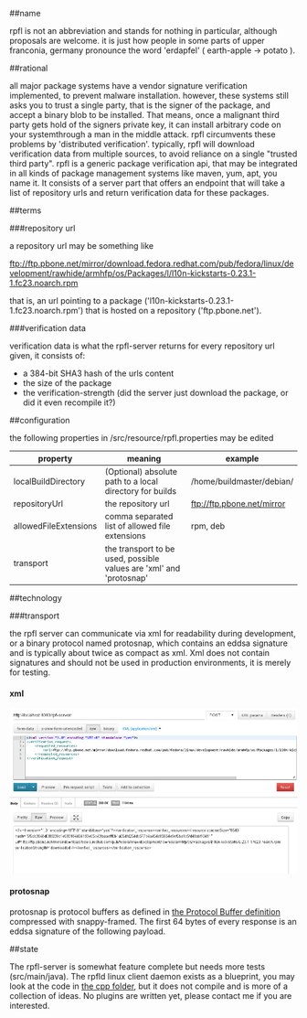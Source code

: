 ##name

rpfl is not an abbreviation and stands for nothing in particular, although proposals are welcome. it is just how people in some parts of upper franconia, germany pronounce the word 'erdapfel' ( earth-apple -> potato ).

##rational

all major package systems have a vendor signature verification implemented, to prevent malware installation. however, these systems still asks you to trust a single party, that is the signer of the package, and accept a binary blob to be installed. That means, once a malignant third party gets hold of the signers private key, it can install arbitrary code on your systemthrough a man in the middle attack. rpfl circumvents these problems by 'distributed verification'. typically, rpfl will download verification data from multiple sources, to avoid reliance on a single "trusted third party". rpfl is a generic package verification api, that may be integrated in all kinds of package management systems like maven, yum, apt, you name it. It consists of a server part that offers an endpoint that will take a list of repository urls and return verification data for these packages. 

##terms

###repository url

a repository url may be something like 

ftp://ftp.pbone.net/mirror/download.fedora.redhat.com/pub/fedora/linux/development/rawhide/armhfp/os/Packages/l/l10n-kickstarts-0.23.1-1.fc23.noarch.rpm

that is, an url pointing to a package ('l10n-kickstarts-0.23.1-1.fc23.noarch.rpm') that is hosted on a repository ('ftp.pbone.net').

###verification data

verification data is what the rpfl-server returns for every repository url given, it consists of:

- a 384-bit SHA3 hash of the urls content
- the size of the package
- the verification-strength (did the server just download the package, or did it even recompile it?)

##configuration

the following properties in /src/resource/rpfl.properties may be edited

property | meaning | example
------------ | ------------- | -------------
localBuildDirectory | (Optional) absolute path to a local directory for builds | /home/buildmaster/debian/
repositoryUrl | the repository url|ftp://ftp.pbone.net/mirror
allowedFileExtensions | comma separated list of allowed file extensions | rpm, deb
transport | the transport to be used, possible values are 'xml' and 'protosnap'

##technology

###transport

the rpfl server can communicate via xml for readability during development, or a binary protocol named protosnap, which contains an eddsa 
signature and is typically about twice as compact as xml. Xml does not contain signatures and should not be used in production environments,
it is merely for testing.

#### xml
![Localhost Test](/postman.png)

#### protosnap

protosnap is protocol buffers as defined in [the Protocol Buffer definition](/src/resources/Messages.proto) compressed with snappy-framed. 
The first 64 bytes of every response is an eddsa signature of the following payload.

##state

The rpfl-server is somewhat feature complete but needs more tests (src/main/java).
The rpfld linux client daemon exists as a blueprint, you may look at the code
in [the cpp folder](src/main/cpp), but it does not compile and is more of a collection of ideas.
No plugins are written yet, please contact me if you are interested.
